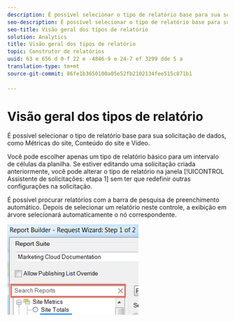 ```yaml
---
description: É possível selecionar o tipo de relatório base para sua solicitação de dados, como Métricas do site, Conteúdo do site e Vídeo.
seo-description: É possível selecionar o tipo de relatório base para sua solicitação de dados, como Métricas do site, Conteúdo do site e Vídeo.
seo-title: Visão geral dos tipos de relatório
solution: Analytics
title: Visão geral dos tipos de relatório
topic: Construtor de relatórios
uuid: 63 e 656 d 0-f 22 e -4846-9 e 24-7 ef 3299 dde 5 a
translation-type: tm+mt
source-git-commit: 86fe1b3650100a05e52fb2102134fee515c871b1

---
```



# Visão geral dos tipos de relatório

É possível selecionar o tipo de relatório base para sua solicitação de dados, como Métricas do site, Conteúdo do site e Vídeo.

Você pode escolher apenas um tipo de relatório básico para um intervalo de células da planilha. Se estiver editando uma solicitação criada anteriormente, você pode alterar o tipo de relatório na janela [!UICONTROL Assistente de solicitações: etapa 1] sem ter que redefinir outras configurações na solicitação.

É possível procurar relatórios com a barra de pesquisa de preenchimento automático. Depois de selecionar um relatório neste controle, a exibição em árvore selecionará automaticamente o nó correspondente.

![](assets/search_reports.png)


